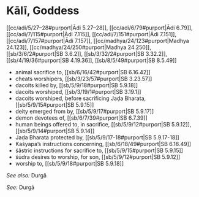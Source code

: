 # Kālī, Goddess

[[cc/adi/5/27–28#purport|Ādi 5.27–28]], [[cc/adi/6/79#purport|Ādi 6.79]], [[cc/adi/7/115#purport|Ādi 7.115]], [[cc/adi/7/151#purport|Ādi 7.151]], [[cc/adi/7/157#purport|Ādi 7.157]], [[cc/madhya/24/123#purport|Madhya 24.123]], [[cc/madhya/24/250#purport|Madhya 24.250]], [[sb/3/6/2#purport|SB 3.6.2]], [[sb/3/32/2#purport|SB 3.32.2]], [[sb/4/19/36#purport|SB 4.19.36]], [[sb/8/5/49#purport|SB 8.5.49]]

* animal sacrifice to, [[sb/6/16/42#purport|SB 6.16.42]]
* cheats worshipers, [[sb/3/23/57#purport|SB 3.23.57]]
* dacoits killed by, [[sb/5/9/18#purport|SB 5.9.18]]
* dacoits worshiped, [[sb/3/19/1#purport|SB 3.19.1]]
* dacoits worshiped, before sacrificing Jaḍa Bharata, [[sb/5/9/15#purport|SB 5.9.15]]
* deity emerged from by, [[sb/5/9/17#purport|SB 5.9.17]]
* demon devotees of, [[sb/6/7/39#purport|SB 6.7.39]]
* human beings offered to, in sacrifice, [[sb/5/9/12#purport|SB 5.9.12]], [[sb/5/9/14#purport|SB 5.9.14]]
* Jaḍa Bharata protected by, [[sb/5/9/17-18#purport|SB 5.9.17-18]]
* Kaśyapa’s instructions concerning, [[sb/6/18/49#purport|SB 6.18.49]]
* śāstric instructions for sacrifice to, [[sb/5/9/15#purport|SB 5.9.15]]
* śūdra desires to worship, for son, [[sb/5/9/12#purport|SB 5.9.12]]
* worship to, [[sb/5/9/18#purport|SB 5.9.18]]

*See also:* Durgā

*See:* Durgā
